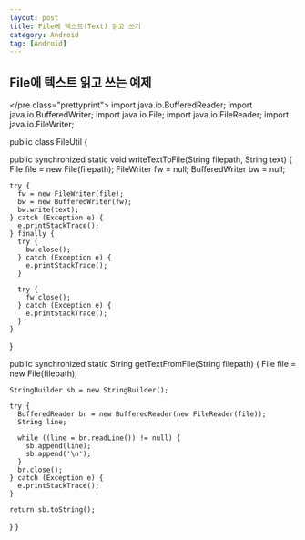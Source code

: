 ```yaml
---
layout: post
title: File에 텍스트(Text) 읽고 쓰기
category: Android
tag: [Android]
---
```


## File에 텍스트 읽고 쓰는 예제

</pre class="prettyprint">
import java.io.BufferedReader;
import java.io.BufferedWriter;
import java.io.File;
import java.io.FileReader;
import java.io.FileWriter;

public class FileUtil {
  
  public synchronized static void writeTextToFile(String filepath, String text) {
    File file = new File(filepath);
    FileWriter fw = null;
    BufferedWriter bw = null;

    try {
      fw = new FileWriter(file);
      bw = new BufferedWriter(fw);
      bw.write(text);
    } catch (Exception e) {
      e.printStackTrace();
    } finally {
      try {
        bw.close();
      } catch (Exception e) {
        e.printStackTrace();
      }

      try {
        fw.close();
      } catch (Exception e) {
        e.printStackTrace();
      }
    }
  }

  public synchronized static String getTextFromFile(String filepath) {
    File file = new File(filepath);

    StringBuilder sb = new StringBuilder();

    try {
      BufferedReader br = new BufferedReader(new FileReader(file));
      String line;

      while ((line = br.readLine()) != null) {
        sb.append(line);
        sb.append('\n');
      }
      br.close();
    } catch (Exception e) {
      e.printStackTrace();
    }

    return sb.toString();
  }
}
</pre>